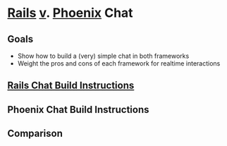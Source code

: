 # [Rails](http://rubyonrails.org/) [v](http://www.eraofwisdom.org/wp-content/uploads/2015/10/anon.png). [Phoenix](http://www.phoenixframework.org/) Chat

## Goals
* Show how to build a (very) simple chat in both frameworks
* Weight the pros and cons of each framework for realtime interactions

## [Rails Chat Build Instructions](https://github.com/spartansystems/case-studies/blob/master/rails%20v.%20phoenix%20chat/rails-chat/README.md)

## Phoenix Chat Build Instructions

## Comparison
